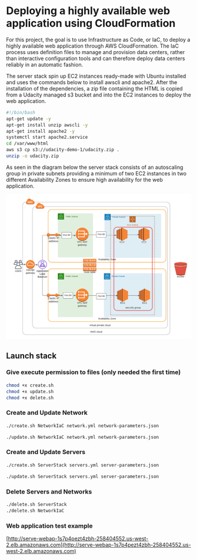 # Deploying a highly available web application using CloudFormation

For this project, the goal is to use Infrastructure as Code, or IaC, to deploy a highly available web application through AWS CloudFormation. The IaC process uses definition files to manage and provision data centers, rather than interactive configuration tools and can therefore deploy data centers reliably in an automatic fashion.

The server stack spin up EC2 instances ready-made with Ubuntu installed and uses the commands below to install awscli and apache2. After the installation of the dependencies, a zip file containing the HTML is copied from a Udacity managed s3 bucket and into the EC2 instances to deploy the web application.

```bash
#!/bin/bash
apt-get update -y
apt-get install unzip awscli -y
apt-get install apache2 -y
systemctl start apache2.service
cd /var/www/html
aws s3 cp s3://udacity-demo-1/udacity.zip .
unzip -o udacity.zip
```

As seen in the diagram below the server stack consists of an autoscaling group in private subnets providing a minimum of two EC2 instances in two different Availability Zones to ensure high availability for the web application.

![diagram](Diagram.png)

## Launch stack

### Give execute permission to files (only needed the first time)

```bash
chmod +x create.sh  
chmod +x update.sh
chmod +x delete.sh
```

### Create and Update Network

```bash
./create.sh NetworkIaC network.yml network-parameters.json
```

```bash
./update.sh NetworkIaC network.yml network-parameters.json
```

### Create and Update Servers

```bash
./create.sh ServerStack servers.yml server-parameters.json
```

```bash
./update.sh ServerStack servers.yml server-parameters.json
```

### Delete Servers and Networks

```bash
./delete.sh ServerStack
./delete.sh NetworkIaC
```

### Web application test example

[http://serve-webap-1s7p4pezt4zbh-258404552.us-west-2.elb.amazonaws.com](http://serve-webap-1s7p4pezt4zbh-258404552.us-west-2.elb.amazonaws.com)
